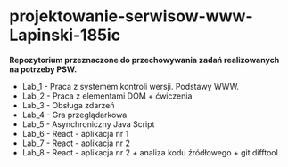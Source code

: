 # projektowanie-serwisow-www-Lapinski-185ic
**Repozytorium przeznaczone do przechowywania zadań realizowanych na potrzeby PSW.**

- Lab_1 - Praca z systemem kontroli wersji. Podstawy WWW.
- Lab_2 - Praca z elementami DOM + ćwiczenia
- Lab_3 - Obsługa zdarzeń
- Lab_4 - Gra przeglądarkowa
- Lab_5 - Asynchroniczny Java Script
- Lab_6 - React - aplikacja nr 1
- Lab_7 - React - aplikacja nr 2
- Lab_8 - React - aplikacja nr 2 + analiza kodu źródłowego + git difftool